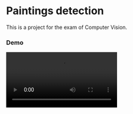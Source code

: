 # Paintings detection
This is a project for the exam of Computer Vision.

### Demo
![](demo/demo.mp4)

